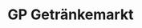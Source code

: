 ---
title: "GP Getränkemarkt"
url: /dessau-rosslau/gp-getraenkemarkt-kuehnauer-strasse/
shop: Getränke
---
